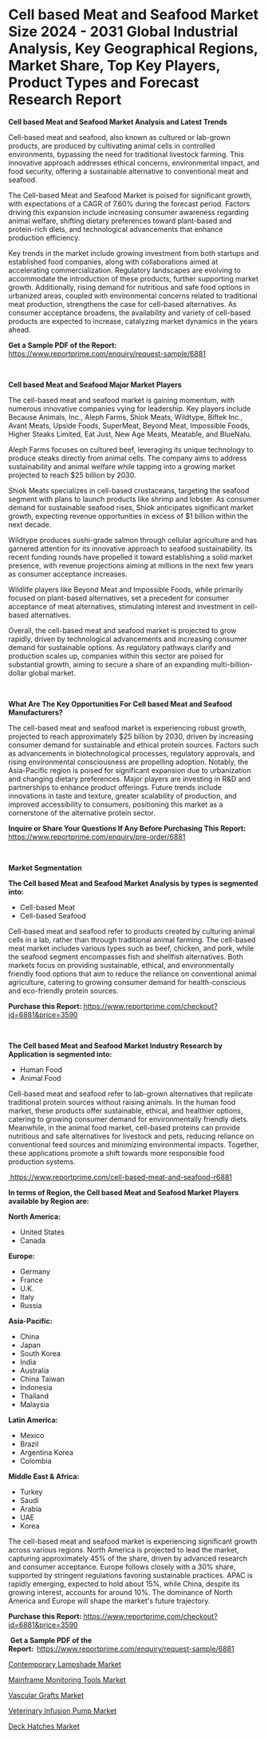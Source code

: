 <p><h1>Cell based Meat and Seafood Market Size 2024 - 2031 Global Industrial Analysis, Key Geographical Regions, Market Share, Top Key Players, Product Types and Forecast Research Report</h1></p><p><strong>Cell based Meat and Seafood Market Analysis and Latest Trends</strong></p>
<p><p>Cell-based meat and seafood, also known as cultured or lab-grown products, are produced by cultivating animal cells in controlled environments, bypassing the need for traditional livestock farming. This innovative approach addresses ethical concerns, environmental impact, and food security, offering a sustainable alternative to conventional meat and seafood.</p><p>The Cell-based Meat and Seafood Market is poised for significant growth, with expectations of a CAGR of 7.60% during the forecast period. Factors driving this expansion include increasing consumer awareness regarding animal welfare, shifting dietary preferences toward plant-based and protein-rich diets, and technological advancements that enhance production efficiency. </p><p>Key trends in the market include growing investment from both startups and established food companies, along with collaborations aimed at accelerating commercialization. Regulatory landscapes are evolving to accommodate the introduction of these products, further supporting market growth. Additionally, rising demand for nutritious and safe food options in urbanized areas, coupled with environmental concerns related to traditional meat production, strengthens the case for cell-based alternatives. As consumer acceptance broadens, the availability and variety of cell-based products are expected to increase, catalyzing market dynamics in the years ahead.</p></p>
<p><strong>Get a Sample PDF of the Report:&nbsp;</strong> <a href="https://www.reportprime.com/enquiry/request-sample/6881">https://www.reportprime.com/enquiry/request-sample/6881</a></p>
<p>&nbsp;</p>
<p><strong>Cell based Meat and Seafood Major Market Players</strong></p>
<p><p>The cell-based meat and seafood market is gaining momentum, with numerous innovative companies vying for leadership. Key players include Because Animals, Inc., Aleph Farms, Shiok Meats, Wildtype, Biftek Inc., Avant Meats, Upside Foods, SuperMeat, Beyond Meat, Impossible Foods, Higher Steaks Limited, Eat Just, New Age Meats, Meatable, and BlueNalu.</p><p>Aleph Farms focuses on cultured beef, leveraging its unique technology to produce steaks directly from animal cells. The company aims to address sustainability and animal welfare while tapping into a growing market projected to reach $25 billion by 2030.</p><p>Shiok Meats specializes in cell-based crustaceans, targeting the seafood segment with plans to launch products like shrimp and lobster. As consumer demand for sustainable seafood rises, Shiok anticipates significant market growth, expecting revenue opportunities in excess of $1 billion within the next decade.</p><p>Wildtype produces sushi-grade salmon through cellular agriculture and has garnered attention for its innovative approach to seafood sustainability. Its recent funding rounds have propelled it toward establishing a solid market presence, with revenue projections aiming at millions in the next few years as consumer acceptance increases.</p><p>Wildlife players like Beyond Meat and Impossible Foods, while primarily focused on plant-based alternatives, set a precedent for consumer acceptance of meat alternatives, stimulating interest and investment in cell-based alternatives.</p><p>Overall, the cell-based meat and seafood market is projected to grow rapidly, driven by technological advancements and increasing consumer demand for sustainable options. As regulatory pathways clarify and production scales up, companies within this sector are poised for substantial growth, aiming to secure a share of an expanding multi-billion-dollar global market.</p></p>
<p>&nbsp;</p>
<p><strong>What Are The Key Opportunities For Cell based Meat and Seafood Manufacturers?</strong></p>
<p><p>The cell-based meat and seafood market is experiencing robust growth, projected to reach approximately $25 billion by 2030, driven by increasing consumer demand for sustainable and ethical protein sources. Factors such as advancements in biotechnological processes, regulatory approvals, and rising environmental consciousness are propelling adoption. Notably, the Asia-Pacific region is poised for significant expansion due to urbanization and changing dietary preferences. Major players are investing in R&D and partnerships to enhance product offerings. Future trends include innovations in taste and texture, greater scalability of production, and improved accessibility to consumers, positioning this market as a cornerstone of the alternative protein sector.</p></p>
<p><strong>Inquire or Share Your Questions If Any Before Purchasing This Report:</strong> <a href="https://www.reportprime.com/enquiry/pre-order/6881">https://www.reportprime.com/enquiry/pre-order/6881</a></p>
<p>&nbsp;</p>
<p><strong>Market Segmentation</strong></p>
<p><strong>The Cell based Meat and Seafood Market Analysis by types is segmented into:</strong></p>
<p><ul><li>Cell-based Meat</li><li>Cell-based Seafood</li></ul></p>
<p><p>Cell-based meat and seafood refer to products created by culturing animal cells in a lab, rather than through traditional animal farming. The cell-based meat market includes various types such as beef, chicken, and pork, while the seafood segment encompasses fish and shellfish alternatives. Both markets focus on providing sustainable, ethical, and environmentally friendly food options that aim to reduce the reliance on conventional animal agriculture, catering to growing consumer demand for health-conscious and eco-friendly protein sources.</p></p>
<p><strong>Purchase this Report:&nbsp;</strong><a href="https://www.reportprime.com/checkout?id=6881&price=3590">https://www.reportprime.com/checkout?id=6881&price=3590</a></p>
<p>&nbsp;</p>
<p><strong>The Cell based Meat and Seafood Market Industry Research by Application is segmented into:</strong></p>
<p><ul><li>Human Food</li><li>Animal Food</li></ul></p>
<p><p>Cell-based meat and seafood refer to lab-grown alternatives that replicate traditional protein sources without raising animals. In the human food market, these products offer sustainable, ethical, and healthier options, catering to growing consumer demand for environmentally friendly diets. Meanwhile, in the animal food market, cell-based proteins can provide nutritious and safe alternatives for livestock and pets, reducing reliance on conventional feed sources and minimizing environmental impacts. Together, these applications promote a shift towards more responsible food production systems.</p></p>
<p><a href="https://www.reportprime.com/cell-based-meat-and-seafood-r6881">&nbsp;https://www.reportprime.com/cell-based-meat-and-seafood-r6881</a></p>
<p><strong>In terms of Region, the Cell based Meat and Seafood Market Players available by Region are:</strong></p>
<p>
    <p> <strong> North America: </strong>
        <ul>
            <li>United States</li>
            <li>Canada</li>
        </ul>
        </p> 
    <p> <strong> Europe: </strong>
        <ul>
            <li>Germany</li>
            <li>France</li>
            <li>U.K.</li>
            <li>Italy</li>
            <li>Russia</li>
        </ul>
        </p> 
    <p> <strong> Asia-Pacific: </strong>
        <ul>
            <li>China</li>
            <li>Japan</li>
            <li>South Korea</li>
            <li>India</li>
            <li>Australia</li>
            <li>China Taiwan</li>
            <li>Indonesia</li>
            <li>Thailand</li>
            <li>Malaysia</li>
        </ul>
        </p> 
    <p> <strong> Latin America: </strong>
        <ul>
            <li>Mexico</li>
            <li>Brazil</li>
            <li>Argentina Korea</li>
            <li>Colombia</li>
        </ul>
        </p> 
    <p> <strong> Middle East & Africa: </strong>
        <ul>
            <li>Turkey</li>
            <li>Saudi</li>
            <li>Arabia</li>
            <li>UAE</li>
            <li>Korea</li>
        </ul>
    </p>
    </p>
<p><p>The cell-based meat and seafood market is experiencing significant growth across various regions. North America is projected to lead the market, capturing approximately 45% of the share, driven by advanced research and consumer acceptance. Europe follows closely with a 30% share, supported by stringent regulations favoring sustainable practices. APAC is rapidly emerging, expected to hold about 15%, while China, despite its growing interest, accounts for around 10%. The dominance of North America and Europe will shape the market's future trajectory.</p></p>
<p><strong>Purchase this Report: </strong><a href="https://www.reportprime.com/checkout?id=6881&price=3590">https://www.reportprime.com/checkout?id=6881&price=3590</a></p>
<p>&nbsp;<strong>Get a Sample PDF of the Report:&nbsp;&nbsp;</strong><a href="https://www.reportprime.com/enquiry/request-sample/6881">https://www.reportprime.com/enquiry/request-sample/6881</a></p>
<p><strong></strong></p>
<p><p><a href="https://www.linkedin.com/pulse/contemporary-lampshade-market-size-share-trends-analysis-report-ax5wf?trackingId=XNUazFSOTd%2B32WL5ciJi6Q%3D%3D">Contemporary Lampshade Market</a></p><p><a href="https://medium.com/@obiemante_40648/global-mainframe-monitoring-tools-market-size-and-market-trends-analysis-by-regional-outlook-03f4e61d6449">Mainframe Monitoring Tools Market</a></p><p><a href="https://issuu.com/reportprime-2/docs/vascular-grafts-market-size-2030.pp_c62243467abc18">Vascular Grafts Market</a></p><p><a href="https://issuu.com/reportprime-2/docs/veterinary-infusion-pump-market-siz_c5d3731c8f7181">Veterinary Infusion Pump Market</a></p><p><a href="https://www.linkedin.com/pulse/deck-hatches-market-report-product-type-watertightnon-watertight-4imne?trackingId=jK3y3rvdSBSS7tYFakdYRg%3D%3D">Deck Hatches Market</a></p></p>